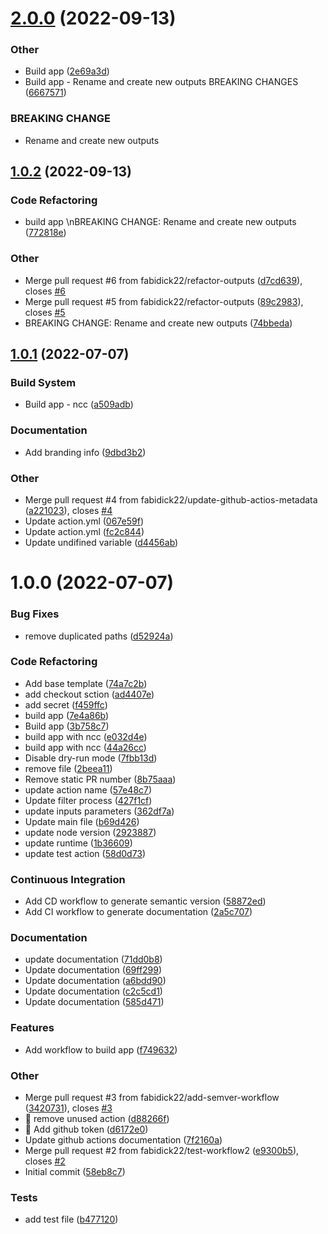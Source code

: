 # [2.0.0](https://github.com/fabidick22/detect-changes-action/compare/v1.0.2...v2.0.0) (2022-09-13)

### Other

- Build app ([2e69a3d](https://github.com/fabidick22/detect-changes-action/commit/2e69a3df07d5c8e5642eabd3c785085e700b0ffc))
- Build app - Rename and create new outputs BREAKING CHANGES ([6667571](https://github.com/fabidick22/detect-changes-action/commit/6667571fb194745d387193e7c57e8cc9c7eb23ef))

### BREAKING CHANGE

- Rename and create new outputs

## [1.0.2](https://github.com/fabidick22/detect-changes-action/compare/v1.0.1...v1.0.2) (2022-09-13)

### Code Refactoring

- build app \nBREAKING CHANGE: Rename and create new outputs ([772818e](https://github.com/fabidick22/detect-changes-action/commit/772818e2918ed73fe5f99eeb4ca1abf6db13ab91))

### Other

- Merge pull request #6 from fabidick22/refactor-outputs ([d7cd639](https://github.com/fabidick22/detect-changes-action/commit/d7cd639a91c10a75a5d187cd31e08037f394c660)), closes [#6](https://github.com/fabidick22/detect-changes-action/issues/6)
- Merge pull request #5 from fabidick22/refactor-outputs ([89c2983](https://github.com/fabidick22/detect-changes-action/commit/89c29838fe17abb2833224d971ae29232a52925e)), closes [#5](https://github.com/fabidick22/detect-changes-action/issues/5)
- BREAKING CHANGE: Rename and create new outputs ([74bbeda](https://github.com/fabidick22/detect-changes-action/commit/74bbeda600717efdff4677b9f46c8eb764d66a15))

## [1.0.1](https://github.com/fabidick22/detect-changes-action/compare/v1.0.0...v1.0.1) (2022-07-07)

### Build System

- Build app - ncc ([a509adb](https://github.com/fabidick22/detect-changes-action/commit/a509adb8a6ca2a002873bdc3f569ac893c8f7318))

### Documentation

- Add branding info ([9dbd3b2](https://github.com/fabidick22/detect-changes-action/commit/9dbd3b22227f25d6f9fc6e5a5805c2a1d46090bb))

### Other

- Merge pull request #4 from fabidick22/update-github-actios-metadata ([a221023](https://github.com/fabidick22/detect-changes-action/commit/a2210230511d462ba20aff96cd0db96e14c538aa)), closes [#4](https://github.com/fabidick22/detect-changes-action/issues/4)
- Update action.yml ([067e59f](https://github.com/fabidick22/detect-changes-action/commit/067e59f031c3a50423394b0d62670e494682e038))
- Update action.yml ([fc2c844](https://github.com/fabidick22/detect-changes-action/commit/fc2c844cfbde03121884adecd648a59cedc50cfb))
- Update undifined variable ([d4456ab](https://github.com/fabidick22/detect-changes-action/commit/d4456abfe35265aab9a78de3a7b9ce184c5219ea))

# 1.0.0 (2022-07-07)

### Bug Fixes

- remove duplicated paths ([d52924a](https://github.com/fabidick22/detect-changes-action/commit/d52924a21c5df79f85f35ade914d952537125c44))

### Code Refactoring

- Add base template ([74a7c2b](https://github.com/fabidick22/detect-changes-action/commit/74a7c2b42479125eab467be6302551961e0a65dd))
- add checkout sction ([ad4407e](https://github.com/fabidick22/detect-changes-action/commit/ad4407e6687bc6ea3d6105349e981b46c33dcff2))
- add secret ([f459ffc](https://github.com/fabidick22/detect-changes-action/commit/f459ffc761097fd2422cfd3fa2c9ba0c92cf6c75))
- build app ([7e4a86b](https://github.com/fabidick22/detect-changes-action/commit/7e4a86b4533618a167538fde80a370f5fed89ef3))
- Build app ([3b758c7](https://github.com/fabidick22/detect-changes-action/commit/3b758c7276f336e7c3f87ceb1c024c185533a015))
- build app with ncc ([e032d4e](https://github.com/fabidick22/detect-changes-action/commit/e032d4ed3f23e883adffa71a4cd2b837945e5707))
- build app with ncc ([44a26cc](https://github.com/fabidick22/detect-changes-action/commit/44a26cca839ae752d550aae4f4532a45cf7c4c51))
- Disable dry-run mode ([7fbb13d](https://github.com/fabidick22/detect-changes-action/commit/7fbb13dc8ccd7825d29ad492b911095c7cb72319))
- remove file ([2beea11](https://github.com/fabidick22/detect-changes-action/commit/2beea11f68ac3cc31fbbeb667c8377bf8c415ebe))
- Remove static PR number ([8b75aaa](https://github.com/fabidick22/detect-changes-action/commit/8b75aaa4344f19a54f5568defec4783d2f09b09e))
- update action name ([57e48c7](https://github.com/fabidick22/detect-changes-action/commit/57e48c74fdc0cf7db51ca3cff2c20ae175b28bff))
- Update filter process ([427f1cf](https://github.com/fabidick22/detect-changes-action/commit/427f1cfd650ca41ea38f0adffc88fee05b60e364))
- update inputs parameters ([362df7a](https://github.com/fabidick22/detect-changes-action/commit/362df7a7bdc3972bdbc1c6c7fd78b0aa255a8f67))
- Update main file ([b69d426](https://github.com/fabidick22/detect-changes-action/commit/b69d426e5478002a4855682c909dea5698b80b16))
- update node version ([2923887](https://github.com/fabidick22/detect-changes-action/commit/2923887bbbfe87cf6814267918fe8104340dcd18))
- update runtime ([1b36609](https://github.com/fabidick22/detect-changes-action/commit/1b36609d7bbb8516f286e44efe9b7cdb190e9364))
- update test action ([58d0d73](https://github.com/fabidick22/detect-changes-action/commit/58d0d73e4f01524362b21982d06bb97b8ff0ca38))

### Continuous Integration

- Add CD workflow to generate semantic version ([58872ed](https://github.com/fabidick22/detect-changes-action/commit/58872edd9620f683c0ceba50ae082b23a6cdfde8))
- Add CI workflow to generate documentation ([2a5c707](https://github.com/fabidick22/detect-changes-action/commit/2a5c707b95592595dd63fc6cd84520df7f42adab))

### Documentation

- update documentation ([71dd0b8](https://github.com/fabidick22/detect-changes-action/commit/71dd0b8fef0484891c3d67be614950631898eb7d))
- Update documentation ([69ff299](https://github.com/fabidick22/detect-changes-action/commit/69ff29931a9a4047cc103becd79b16e025e5fe79))
- Update documentation ([a6bdd90](https://github.com/fabidick22/detect-changes-action/commit/a6bdd908674e10eb5df0a397ede872ff3b3d5537))
- Update documentation ([c2c5cd1](https://github.com/fabidick22/detect-changes-action/commit/c2c5cd10522cdf084bfd55ec95a7043a89f8041e))
- Update documentation ([585d471](https://github.com/fabidick22/detect-changes-action/commit/585d471bbb98c0bb293212947a36a58c9e3d4088))

### Features

- Add workflow to build app ([f749632](https://github.com/fabidick22/detect-changes-action/commit/f74963284a158b9e9bc90d18d00cada0fcc5130f))

### Other

- Merge pull request #3 from fabidick22/add-semver-workflow ([3420731](https://github.com/fabidick22/detect-changes-action/commit/34207318ccb25089b9e2f5e95d0dd250a9c04b96)), closes [#3](https://github.com/fabidick22/detect-changes-action/issues/3)
- :bug: remove unused action ([d88266f](https://github.com/fabidick22/detect-changes-action/commit/d88266f0b6612ac56c2727a58bc9e2f45390cf53))
- :bug: Add github token ([d6172e0](https://github.com/fabidick22/detect-changes-action/commit/d6172e0ed99de6bdaa8e45f5e70dc8967d3212d2))
- Update github actions documentation ([7f2160a](https://github.com/fabidick22/detect-changes-action/commit/7f2160a381609f6c7f83ba9334a2917526208fb3))
- Merge pull request #2 from fabidick22/test-workflow2 ([e9300b5](https://github.com/fabidick22/detect-changes-action/commit/e9300b5467e418c5cf39ed9a423d7c064fb2a2eb)), closes [#2](https://github.com/fabidick22/detect-changes-action/issues/2)
- Initial commit ([58eb8c7](https://github.com/fabidick22/detect-changes-action/commit/58eb8c745653fa3d5f98434a2a7f3ba3b83f114d))

### Tests

- add test file ([b477120](https://github.com/fabidick22/detect-changes-action/commit/b477120f73bf458c2430fa6bf159073e2ddac584))
